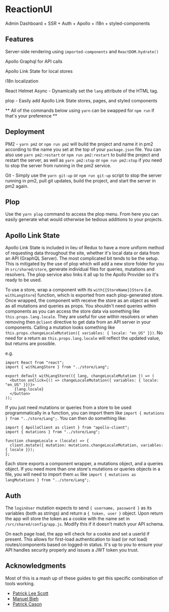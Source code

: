 # ReactionUI

Admin Dashboard + SSR + Auth + Apollo + i18n + styled-components

## Features

Server-side rendering using `imported-components` and `ReactDOM.hydrate()`

Apollo Graphql for API calls

Apollo Link State for local stores

i18n localization

React Helmet Async - Dynamically set the `lang` attribute of the HTML tag.

plop - Easily add Apollo Link State stores, pages, and styled components

** All of the commands below using `yarn` can be swapped for `npm run` if that's your preference **

## Deployment

PM2 - `yarn pm2` or `npm run pm2` will build the project and name it in pm2 according to the name you set at the top of your `package.json` file. You can also use `yarn pm2:restart` or `npm run pm2:restart` to build the project and restart the server, as well as `yarn pm2:stop` or `npm run pm2:stop` if you need to stop the server from running in the pm2 service.

Git - Simply use the `yarn git-up` or `npm run git-up` script to stop the server running in pm2, pull git updates, build the project, and start the server in pm2 again.

## Plop

Use the `yarn plop` command to access the plop menu. From here you can easily generate what would otherwise be tedious additions to your projects.

## Apollo Link State

Apollo Link State is included in lieu of Redux to have a more uniform method of requesting data throughout the site, whether it's local data or data from an API (GraphQL Server). The most complicated bit tends to be the setup. This is mitigated by the use of plop which will add a new store folder for you in `src/shared/store`, generate individual files for queries, mutations and resolvers. The plop service also links it all up to the Apollo Provider so it's ready to be used.

To use a store, wrap a component with its `with{{StoreName}}Store` (i.e. `withLangStore`) function, which is exported from each plop-generated store. Once wrapped, the component with receive the store as an object as well as all mutations and queries as props. You shouldn't need queries within components as you can access the store data via something like `this.props.lang.locale`. They are useful for use within resolvers or when removing then `@client` directive to get data from an API server in your components. Calling a mutation looks something like `this.props.changeLocaleMutation({ variables: { locale: "en_US" }})`. No need for a return as `this.props.lang.locale` will reflect the updated value, but returns are possible.

e.g.

```
import React from "react";
import { withLangStore } from "../store/Lang";

export default withLangStore(({ lang, changeLocaleMutation }) => (
  <button onClick={() => changeLocaleMutation({ variables: { locale: "en_US" }})}>
    {lang.locale}
  </button>
));
```

If you just need mutations or queries from a store to be used programmatically in a function, you can import them like `import { mutations } from "../store/Lang";`. You can then do something like:

```
import { ApolloClient as client } from "apollo-client";
import { mutations } from "../store/Lang";

function changeLocale = (locale) => {
  client.mutate({ mutation: mutations.changeLocaleMutation, variables: { locale }});
};
```

Each store exports a component wrapper, a mutations object, and a queries object. If you need more than one store's mutations or queries objects in a file, you will need to import them `as` like `import { mutations as langMutations } from "../store/Lang";`.

## Auth

The `loginUser` mutation expects to send `{ username, password }` as its variables (both as strings) and return a `{ token, user }` object. Upon return the app will store the token as a cookie with the name set in `/src/shared/config/app.js`. Modify this if it doesn't match your API schema.

On each page load, the app will check for a cookie and set a userId if present. This allows for first-load authentication to load (or not load) routes/components based on logged-in status. It's up to you to ensure your API handles security properly and issues a JWT token you trust.

## Acknowledgments

Most of this is a mash up of these guides to get this specific combination of tools working.

- [Patrick Lee Scott](https://hackernoon.com/move-over-next-js-and-webpack-ba367f07545)
- [Manuel Bieh](https://github.com/manuelbieh/react-ssr-setup)
- [Patrick Cason](https://medium.com/@cereallarceny/server-side-rendering-in-create-react-app-with-all-the-goodies-without-ejecting-4c889d7db25e)

```

```
